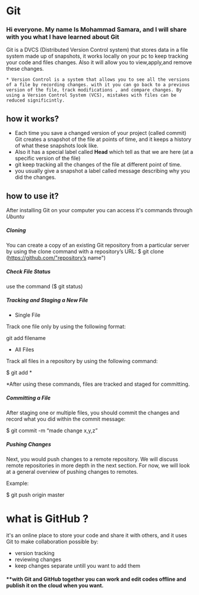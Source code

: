 # Git

### Hi everyone. My name Is Mohammad Samara, and I will share with you what I have learned about **Git**

Git is a DVCS (Distributed Version Control system) that stores data in a file system made up of snapshots, it works locally on your pc to keep tracking your code and files changes. Also it will allow you to view,apply,and remove these changes.

    * Version Control is a system that allows you to see all the versions of a file by recording changes. with it you can go back to a previous version of the file, track modifications , and compare changes. By using a Version Control System (VCS), mistakes with files can be reduced significintly.

## how it works?
* Each time you save a changed version of your project (called commit) Git creates a snapshot of the file at points of time, and it keeps a history of what these snapshots look like.
* Also it has a special label called **Head** which tell as that we are here (at a specific version of the file)
* git keep tracking all the changes of the file at different point of time.
* you usually give a snapshot a label called message describing why you did the changes.

## how to use it?
After installing Git on your computer you can access it's commands through *Ubuntu*

##### Cloning

You can create a copy of an existing Git repository from a particular server by using the clone command with a repository’s URL:
$ git clone (https://github.com/"repository’s name")

##### Check File Status
use the command ($ git status)

##### Tracking and Staging a New File

   * Single File

Track one file only by using the following format:

git add filename

   * All Files

Track all files in a repository by using the following command:

$ git add *

*After using these commands, files are tracked and staged for committing.

##### Committing a File

After staging one or multiple files, you should commit the changes and record what you did within the commit message:

$ git commit -m “made change x,y,z”

##### Pushing Changes

Next, you would push changes to a remote repository. We will discuss remote repositories in more depth in the next section. For now, we will look at a general overview of pushing changes to remotes.

Example:

$ git push origin master

# what is **GitHub** ?

it's an online place to store your code and share it with others, and it uses Git to make collaboration possible by:

* version tracking
* reviewing changes
* keep changes separate untill you want to add them

#### **with Git and GitHub together you can work and edit codes offline and publish it on the cloud when you want.
